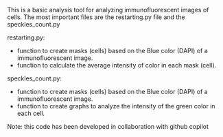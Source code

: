 This is a basic analysis tool for analyzing immunofluorescent images of cells. The most important files are the restarting.py file and the speckles_count.py 

restarting.py: 
- function to create masks (cells) based on the Blue color (DAPI) of a immunofluorescent image.
- function to calculate the average intensity of color in each mask (cell).

speckles_count.py:
- function to create masks (cells) based on the Blue color (DAPI) of a immunofluorescent image.
- function to create graphs to analyze the intensity of the green color in each cell. 

Note: this code has been developed in collaboration with github copilot
